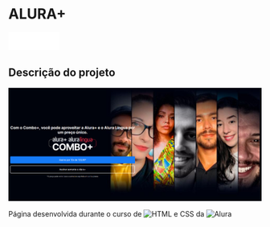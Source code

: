 # ALURA+

![Logo da Alura+](assets/Logo.png)

## Descrição do projeto

![Screenshot](screenshot.png)

Página desenvolvida durante o curso de ![HTML e CSS](https://cursos.alura.com.br/course/html-css-praticando-html-css) da ![Alura](www.alura.com.br)
